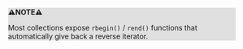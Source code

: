 <div style="margin:2em; background-color: #e0e0e0;">

<strong>⚠️NOTE️️️⚠️</strong>

Most collections expose `rbegin()` / `rend()` functions that automatically give back a reverse iterator.
</div>

